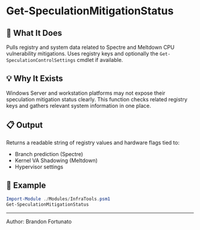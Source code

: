 # Get-SpeculationMitigationStatus

## 🧠 What It Does
Pulls registry and system data related to Spectre and Meltdown CPU vulnerability mitigations. Uses registry keys and optionally the `Get-SpeculationControlSettings` cmdlet if available.

## 💡 Why It Exists
Windows Server and workstation platforms may not expose their speculation mitigation status clearly. This function checks related registry keys and gathers relevant system information in one place.

## 📋 Output
Returns a readable string of registry values and hardware flags tied to:

- Branch prediction (Spectre)
- Kernel VA Shadowing (Meltdown)
- Hypervisor settings

## 🚀 Example

```powershell
Import-Module ./Modules/InfraTools.psm1
Get-SpeculationMitigationStatus
```

---

Author: Brandon Fortunato